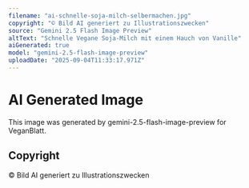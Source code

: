 ```yaml
---
filename: "ai-schnelle-soja-milch-selbermachen.jpg"
copyright: "© Bild AI generiert zu Illustrationszwecken"
source: "Gemini 2.5 Flash Image Preview"
altText: "Schnelle Vegane Soja-Milch mit einem Hauch von Vanille"
aiGenerated: true
model: "gemini-2.5-flash-image-preview"
uploadDate: "2025-09-04T11:33:17.971Z"
---
```


# AI Generated Image

This image was generated by gemini-2.5-flash-image-preview for VeganBlatt.

## Copyright
© Bild AI generiert zu Illustrationszwecken
